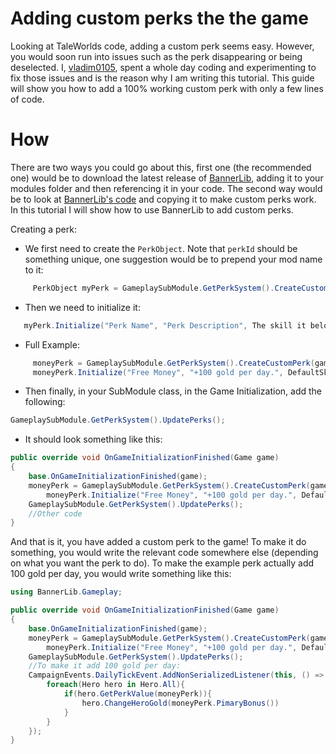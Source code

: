 # Adding custom perks the the game
Looking at TaleWorlds code, adding a custom perk seems easy. However, you would soon run into issues such as the perk disappearing or being deselected. I, [vladim0105](https://github.com/vladim0105), spent a whole day coding and experimenting to fix those issues and is the reason why I am writing this tutorial. This guide will show you how to add a 100% working custom perk with only a few lines of code.
# How
There are two ways you could go about this, first one (the recommended one) would be to download the latest release of [BannerLib](https://github.com/sirdoombox/BannerLib/releases), adding it to your modules folder and then referencing it in your code. The second way would be to look at [BannerLib's code](https://github.com/sirdoombox/BannerLib) and copying it to make custom perks work. 
In this tutorial I will show how to use BannerLib to add custom perks.

Creating a perk:

 - We first need to create the ```PerkObject```. Note that ```perkId``` should be something unique, one suggestion would be to prepend your mod name to it:
```c#
	 PerkObject myPerk = GameplaySubModule.GetPerkSystem().CreateCustomPerk(game, myModName_myPerkId);
   ```
  - Then we need to initialize it:
```c#
   myPerk.Initialize("Perk Name", "Perk Description", The skill it belongs to, The skill level required to unlock it, Alternative skill, Primary perkrole, It's Primary Value, Secondary Perk Role, Secondary Value, Increment Type);
   ```
   - Full Example:
   ```c#
        moneyPerk = GameplaySubModule.GetPerkSystem().CreateCustomPerk(game, "MyMod_MoneyPerk");
        moneyPerk.Initialize("Free Money", "+100 gold per day.", DefaultSkills.Steward, 50, null, SkillEffect.PerkRole.None, 100, SkillEffect.PerkRole.None, 0, SkillEffect.EffectIncrementType.Add);
   ```
- Then finally, in your SubModule class, in the Game Initialization, add the following:
```c#
GameplaySubModule.GetPerkSystem().UpdatePerks();
```
- It should look something like this:
```c#
public override void OnGameInitializationFinished(Game game)
{
	base.OnGameInitializationFinished(game);
	moneyPerk = GameplaySubModule.GetPerkSystem().CreateCustomPerk(game, "MyMod_MoneyPerk");
        moneyPerk.Initialize("Free Money", "+100 gold per day.", DefaultSkills.Steward, 50, null, SkillEffect.PerkRole.None, 100, SkillEffect.PerkRole.None, 0, SkillEffect.EffectIncrementType.Add);
	GameplaySubModule.GetPerkSystem().UpdatePerks();
	//Other code
}
```
And that is it, you have added a custom perk to the game!
To make it do something, you would write the relevant code somewhere else (depending on what you want the perk to do). 
To make the example perk actually add 100 gold per day, you would write something like this:
```c#
using BannerLib.Gameplay;

public override void OnGameInitializationFinished(Game game)
{
	base.OnGameInitializationFinished(game);
	moneyPerk = GameplaySubModule.GetPerkSystem().CreateCustomPerk(game, "MyMod_MoneyPerk");
        moneyPerk.Initialize("Free Money", "+100 gold per day.", DefaultSkills.Steward, 50, null, SkillEffect.PerkRole.None, 100, SkillEffect.PerkRole.None, 0, SkillEffect.EffectIncrementType.Add);
	GameplaySubModule.GetPerkSystem().UpdatePerks();
	//To make it add 100 gold per day:
	CampaignEvents.DailyTickEvent.AddNonSerializedListener(this, () => { 
		foreach(Hero hero in Hero.All){
			if(hero.GetPerkValue(moneyPerk)){
				hero.ChangeHeroGold(moneyPerk.PimaryBonus())
			}
		}
	});
}
```



